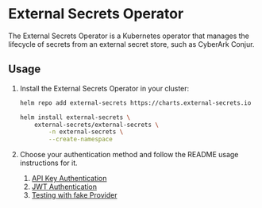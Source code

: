 # External Secrets Operator

The External Secrets Operator is a Kubernetes operator that manages the lifecycle of secrets from an external secret store, such as CyberArk Conjur.

## Usage

1. Install the External Secrets Operator in your cluster:

    ```bash
    helm repo add external-secrets https://charts.external-secrets.io

    helm install external-secrets \
        external-secrets/external-secrets \
            -n external-secrets \
            --create-namespace
    ```

2. Choose your authentication method and follow the README usage instructions for it.
   1. [API Key Authentication](conjur/apikey-auth/)
   2. [JWT Authentication](conjur/jwt-auth/)
   3. [Testing with fake Provider](fake/)
